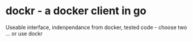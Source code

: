 # dockr - a docker client in go

Useable interface, indenpendance from docker, tested code - choose two ... or use dockr
